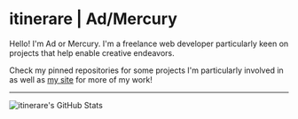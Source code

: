 # itinerare | Ad/Mercury

Hello! I'm Ad or Mercury. I'm a freelance web developer particularly keen on projects that help enable creative endeavors.

Check my pinned repositories for some projects I'm particularly involved in as well as [my site](https://itinerare.net) for more of my work!

---

![itinerare's GitHub Stats](https://github-readme-stats.vercel.app/api?username=itinerare&theme=nord&show_icons=true&count_private=true)
